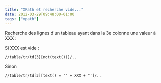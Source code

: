 ```yaml
---
title: "XPath et recherche vide..."
date: 2012-03-29T09:48:00+01:00
tags: ["xpath"]
---
```

Recherche des lignes d'un tableau ayant dans la 3e colonne une valeur à XXX :

Si XXX est vide :
```
//table/tr/td[3][not(text())]/..
```

Sinon
```
//table/tr/td[3][text() = '" + XXX + "']/..
```
